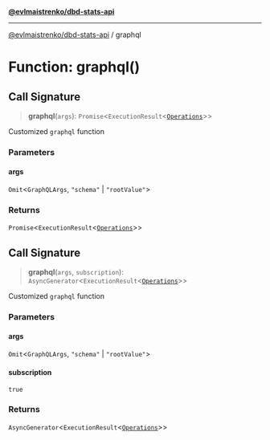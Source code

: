 [**@evlmaistrenko/dbd-stats-api**](../README.md)

---

[@evlmaistrenko/dbd-stats-api](../README.md) / graphql

# Function: graphql()

## Call Signature

> **graphql**(`args`): `Promise`\<`ExecutionResult`\<[`Operations`](../type-aliases/Operations.md)\>\>

Customized `graphql` function

### Parameters

#### args

`Omit`\<`GraphQLArgs`, `"schema"` \| `"rootValue"`\>

### Returns

`Promise`\<`ExecutionResult`\<[`Operations`](../type-aliases/Operations.md)\>\>

## Call Signature

> **graphql**(`args`, `subscription`): `AsyncGenerator`\<`ExecutionResult`\<[`Operations`](../type-aliases/Operations.md)\>\>

Customized `graphql` function

### Parameters

#### args

`Omit`\<`GraphQLArgs`, `"schema"` \| `"rootValue"`\>

#### subscription

`true`

### Returns

`AsyncGenerator`\<`ExecutionResult`\<[`Operations`](../type-aliases/Operations.md)\>\>
